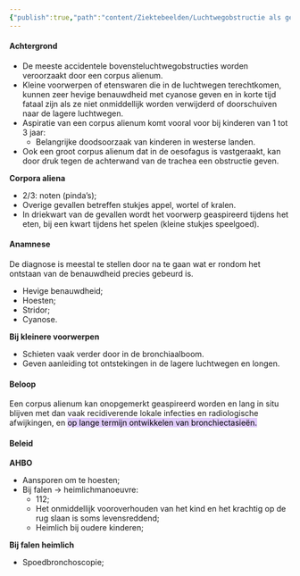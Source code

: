 ```yaml
---
{"publish":true,"path":"content/Ziektebeelden/Luchtwegobstructie als gevolg van corpus alienum.md","permalink":"/content/ziektebeelden/luchtwegobstructie-als-gevolg-van-corpus-alienum/","title":"Luchtwegobstructie als gevolg van corpus alienum","tags":["Longeneeskunde/Acuut","Acute_Geneeskunde","Ziektebeeld"]}
---
```




#### Achtergrond
- De meeste accidentele bovensteluchtwegobstructies worden veroorzaakt door een corpus alienum. 
- Kleine voorwerpen of etenswaren die in de luchtwegen terechtkomen, kunnen zeer hevige benauwdheid met cyanose geven en in korte tijd fataal zijn als ze niet onmiddellijk worden verwijderd of doorschuiven naar de lagere luchtwegen. 
- Aspiratie van een corpus alienum komt vooral voor bij kinderen van 1 tot 3 jaar:
	- Belangrijke doodsoorzaak van kinderen in westerse landen.
- Ook een groot corpus alienum dat in de oesofagus is vastgeraakt, kan door druk tegen de achterwand van de trachea een obstructie geven.

**Corpora aliena**
- 2/3: noten (pinda’s); 
- Overige gevallen betreffen stukjes appel, wortel of kralen. 
- In driekwart van de gevallen wordt het voorwerp geaspireerd tijdens het eten, bij een kwart tijdens het spelen (kleine stukjes speelgoed). 


#### Anamnese
De diagnose is meestal te stellen door na te gaan wat er rondom het ontstaan van de benauwdheid precies gebeurd is. 
- Hevige benauwdheid;
- Hoesten;
- Stridor;
- Cyanose.

**Bij kleinere voorwerpen**
- Schieten vaak verder door in de bronchiaalboom.
- Geven aanleiding tot ontstekingen in de lagere luchtwegen en longen.

#### Beloop
Een corpus alienum kan onopgemerkt geaspireerd worden en lang in situ blijven met dan vaak recidiverende lokale infecties en radiologische afwijkingen, en <mark style="background: #D2B3FFA6;">op lange termijn ontwikkelen van bronchiectasieën.</mark>



#### Beleid
**AHBO**
- Aansporen om te hoesten;
- Bij falen -> heimlichmanoeuvre: 
	- 112;
	- Het onmiddellijk vooroverhouden van het kind en het krachtig op de rug slaan is soms levensreddend;
	- Heimlich bij oudere kinderen;

**Bij falen heimlich**
- Spoedbronchoscopie;





